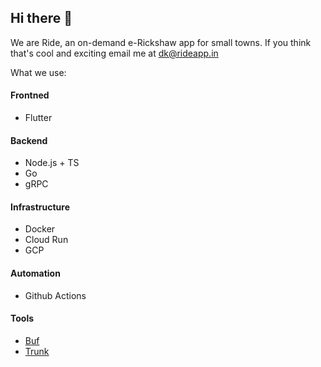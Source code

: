 ## Hi there 👋

We are Ride, an on-demand e-Rickshaw app for small towns. If you think that's cool and exciting email me at dk@rideapp.in

What we use:
 #### Frontned
  * Flutter
 #### Backend
  * Node.js + TS
  * Go
  * gRPC
 #### Infrastructure
  * Docker
  * Cloud Run
  * GCP
#### Automation
  * Github Actions
#### Tools
  * [Buf](https://buf.build)
  * [Trunk](https://trunk.io)
